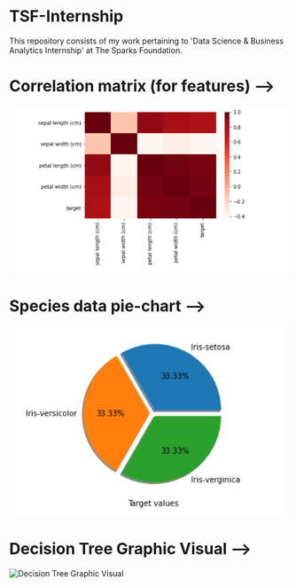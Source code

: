 # TSF-Internship
This repository consists of my work pertaining to 'Data Science &amp; Business Analytics Internship' at The Sparks Foundation.

# Correlation matrix (for features) -->
![Correlation Matrix](https://raw.githubusercontent.com/gohil-jay/TSF-Internship/main/Task-6/img/corr_matrix.png)

# Species data pie-chart -->
![Pie Chart](https://raw.githubusercontent.com/gohil-jay/TSF-Internship/main/Task-6/img/pie_chart.png)

# Decision Tree Graphic Visual -->
![Decision Tree Graphic Visual](https://raw.githubusercontent.com/gohil-jay/TSP-Internship/main/Task-6/img/visual_tree.png)
